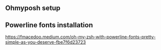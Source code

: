   ## Ohmyposh setup
  
  ## Powerline fonts installation
  https://fmacedoo.medium.com/oh-my-zsh-with-powerline-fonts-pretty-simple-as-you-deserve-fbe7f6d23723
